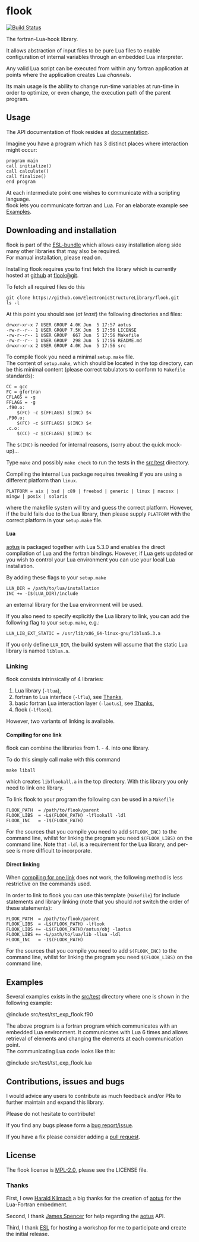 # flook #

[![Build Status](https://travis-ci.org/ElectronicStructureLibrary/flook.svg?branch=master)](https://travis-ci.org/ElectronicStructureLibrary/flook)

The fortran-Lua-hook library.

It allows abstraction of input files to be pure Lua files to enable
configuration of internal variables through an embedded Lua interpreter.

Any valid Lua script can be executed from within any fortran application
at points where the application creates Lua _channels_.

Its main usage is the ability to change run-time variables at run-time
in order to optimize, or even change, the execution path of the parent
program.

## Usage ##

The API documentation of flook resides at [documentation][flook-doc].

Imagine you have a program which has 3 distinct places where interaction
might occur:

	program main
	call initialize()
	call calculate()
	call finalize()
	end program

At each intermediate point one wishes to communicate with a scripting language.  
flook lets you communicate fortran and Lua.
For an elaborate example see [Examples](#examples).

## Downloading and installation ##

flook is part of the [ESL-bundle](https://gitlab.com/ElectronicStructureLibrary/esl-bundle)
which allows easy installation along side many other libraries that may also be required.  
For manual installation, please read on.

Installing flook requires you to first fetch the library which is currently
hosted at [github](https://github.com/) at [flook@git].

To fetch all required files do this

	git clone https://github.com/ElectronicStructureLibrary/flook.git
    ls -l

At this point you should see (_at least_) the following directories and files:

    drwxr-xr-x 7 USER GROUP 4.0K Jun  5 17:57 aotus
    -rw-r--r-- 1 USER GROUP 7.5K Jun  5 17:56 LICENSE
    -rw-r--r-- 1 USER GROUP  667 Jun  5 17:56 Makefile
    -rw-r--r-- 1 USER GROUP  298 Jun  5 17:56 README.md
    drwxr-xr-x 2 USER GROUP 4.0K Jun  5 17:56 src

To compile flook you need a minimal `setup.make` file.  
The content of `setup.make`, which should be located in the top directory, can be this
minimal content (please correct tabulators to conform to `Makefile` standards):

    CC = gcc
    FC = gfortran
    CFLAGS = -g
    FFLAGS = -g
    .f90.o:
        $(FC) -c $(FFLAGS) $(INC) $<
    .F90.o:
        $(FC) -c $(FFLAGS) $(INC) $<
    .c.o:
        $(CC) -c $(CFLAGS) $(INC) $<

The `$(INC)` is needed for internal reasons, (sorry about the quick mock-up)...

Type `make` and possibly `make check` to run the tests in the [src/test](src/test/) directory.

Compiling the internal Lua package requires tweaking if you are using a different
platform than `linux`.

    PLATFORM = aix | bsd | c89 | freebsd | generic | linux | macosx | mingw | posix | solaris

where the makefile system will try and guess the correct platform. However, if
the build fails due to the Lua library, then please supply `PLATFORM` with the correct
platform in your `setup.make` file.

#### Lua ####

[aotus] is packaged together with Lua 5.3.0 and enables the direct compilation of
Lua and the fortran bindings. However, if Lua gets updated or you wish
to control your Lua environment you can use your local Lua installation.

By adding these flags to your `setup.make`

    LUA_DIR = /path/to/lua/installation
    INC += -I$(LUA_DIR)/include

an external library for the Lua environment will be used.

If you also need to specify explicitly the Lua library to link, you can add
the following flag to your `setup.make`, e.g.:

    LUA_LIB_EXT_STATIC = /usr/lib/x86_64-linux-gnu/liblua5.3.a

If you only define `LUA_DIR`, the build system will assume that the static Lua
library is named `liblua.a`.

### Linking ###

flook consists intrinsically of 4 libraries:

1. Lua library (`-llua`),
2. fortran to Lua interface (`-lflu`), see [Thanks](#thanks),
3. basic fortran Lua interaction layer (`-laotus`), see [Thanks](#thanks),
4. flook (`-lflook`).

However, two variants of linking is available.

#### Compiling for one link ####

flook can combine the libraries from 1. - 4. into one library.

To do this simply call make with this command

    make liball

which creates `libflookall.a` in the top directory. With this library
you only need to link one library.

To link flook to your program the following can be used in a `Makefile`

    FLOOK_PATH  = /path/to/flook/parent
    FLOOK_LIBS  = -L$(FLOOK_PATH) -lflookall -ldl
    FLOOK_INC   = -I$(FLOOK_PATH)

For the sources that you compile you need to add `$(FLOOK_INC)` to the command line,
whilst for linking the program you need `$(FLOOK_LIBS)` on the command line.
Note that `-ldl` is a requirement for the Lua library, and per-see is more
difficult to incorporate. 

#### Direct linking ####

When [compiling for one link](#compiling-for-one-link) does not work, the
following method is less restrictive on the commands used.

In order to link to flook you can use this template (`Makefile`) for
include statements and library linking (note that you should _not_ switch
the order of these statements):

    FLOOK_PATH  = /path/to/flook/parent
    FLOOK_LIBS  = -L$(FLOOK_PATH) -lflook
    FLOOK_LIBS += -L$(FLOOK_PATH)/aotus/obj -laotus
    FLOOK_LIBS += -L/path/to/lua/lib -llua -ldl
    FLOOK_INC   = -I$(FLOOK_PATH)

For the sources that you compile you need to add `$(FLOOK_INC)` to the
command line, whilst for linking the program you need `$(FLOOK_LIBS)`
on the command line.

## Examples ##

Several examples exists in the [src/test](src/test/) directory where one
is shown in the following example:

@include src/test/tst_exp_flook.f90

The above program is a fortran program which communicates with an embedded Lua
environment. It communicates with Lua 6 times and allows retrieval of elements
and changing the elements at each communication point.  
The communicating Lua code looks like this:

@include src/test/tst_exp_flook.lua


## Contributions, issues and bugs ##

I would advice any users to contribute as much feedback and/or PRs to further
maintain and expand this library.

Please do not hesitate to contribute!

If you find any bugs please form a [bug report/issue][issue].

If you have a fix please consider adding a [pull request][pr].

## License ##

The flook license is [MPL-2.0][mpl-2], please see the LICENSE file.

### Thanks ###

First, I owe [Harald Klimach](https://bitbucket.org/haraldkl) a big thanks 
for the creation of [aotus] for the Lua-Fortran embedment.

Second, I thank [James Spencer](https://github.com/jsspencer) for help
regarding the [aotus] API.

Third, I thank [ESL] for hosting a workshop for me to participate 
and create the initial release.


<!---
Links to external and internal sites.
-->
[flook@git]: https://github.com/ElectronicStructureLibrary/flook
[aotus]: https://bitbucket.org/haraldkl/aotus
[ESL]: http://esl.cecam.org/
[flook-doc]: https://electronicstructurelibrary.github.io/flook/index.html
[issue]: https://github.com/ElectronicStructureLibrary/flook/issues
[pr]: https://github.com/ElectronicStructureLibrary/flook/pulls
[mpl-2]: https://opensource.org/licenses/MPL-2.0
